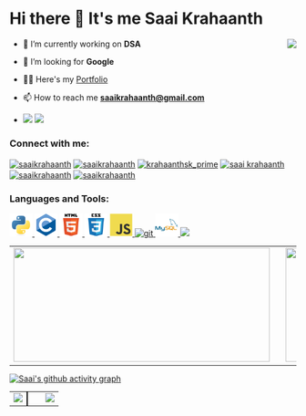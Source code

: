


# Hi there 👋 It's me Saai Krahaanth
<img align="right" height="320" src="https://leetcard.jacoblin.cool/Saai_krahaanth?theme=dark&font=Noto%20Sans%20Buginese&ext=heatmap">


- 🔭 I’m currently working on **DSA**

- 🤝 I’m looking for **Google**

- 👨‍💻 Here's my [Portfolio](https://saaikrahaanth.neocities.org/event/event)

- 📫 How to reach me **saaikrahaanth@gmail.com**

- <img height="18" src="https://img.shields.io/youtube/channel/views/UCgfLD_-YOJmg_qhfdmlbqMw">  <img height="18" src="https://img.shields.io/youtube/channel/subscribers/UCgfLD_-YOJmg_qhfdmlbqMw">






<h3 align="left">Connect with me:</h3>
<p align="left">
<a href="https://twitter.com/saaikrahaanth" target="blank"><img align="center" src="https://raw.githubusercontent.com/rahuldkjain/github-profile-readme-generator/master/src/images/icons/Social/twitter.svg" alt="saaikrahaanth" height="30" width="40" /></a>
<a href="https://linkedin.com/in/saaikrahaanth" target="blank"><img align="center" src="https://raw.githubusercontent.com/rahuldkjain/github-profile-readme-generator/master/src/images/icons/Social/linked-in-alt.svg" alt="saaikrahaanth" height="30" width="40" /></a>
<a href="https://instagram.com/krahaanthsk_prime" target="blank"><img align="center" src="https://raw.githubusercontent.com/rahuldkjain/github-profile-readme-generator/master/src/images/icons/Social/instagram.svg" alt="krahaanthsk_prime" height="30" width="40" /></a>
<a href="https://www.youtube.com/c/saai krahaanth" target="blank"><img align="center" src="https://raw.githubusercontent.com/rahuldkjain/github-profile-readme-generator/master/src/images/icons/Social/youtube.svg" alt="saai krahaanth" height="30" width="40" /></a>
<a href="https://www.hackerrank.com/saaikrahaanth" target="blank"><img align="center" src="https://raw.githubusercontent.com/rahuldkjain/github-profile-readme-generator/master/src/images/icons/Social/hackerrank.svg" alt="saaikrahaanth" height="30" width="40" /></a>
<a href="https://www.leetcode.com/saaikrahaanth" target="blank"><img align="center" src="https://raw.githubusercontent.com/rahuldkjain/github-profile-readme-generator/master/src/images/icons/Social/leet-code.svg" alt="saaikrahaanth" height="30" width="40" /></a>
 
</p>

<h3 align="left">Languages and Tools:</h3>
<p align="left" >
    <a href="https://www.python.org" target="_blank" rel="noreferrer"> <img src="https://raw.githubusercontent.com/devicons/devicon/master/icons/python/python-original.svg" alt="python" width="40" height="40"/> </a>
  <a href="https://www.cprogramming.com/" target="_blank" rel="noreferrer"> <img src="https://raw.githubusercontent.com/devicons/devicon/master/icons/c/c-original.svg" alt="c" width="40" height="40"/> </a> 
    <a href="https://www.w3.org/html/" target="_blank" rel="noreferrer"> <img src="https://raw.githubusercontent.com/devicons/devicon/master/icons/html5/html5-original-wordmark.svg" alt="html5" width="40" height="40"/> </a> 
  <a href="https://www.w3schools.com/css/" target="_blank" rel="noreferrer"> <img src="https://raw.githubusercontent.com/devicons/devicon/master/icons/css3/css3-original-wordmark.svg" alt="css3" width="40" height="40"/> </a> 
  <a href="https://developer.mozilla.org/en-US/docs/Web/JavaScript" target="_blank" rel="noreferrer"> <img src="https://raw.githubusercontent.com/devicons/devicon/master/icons/javascript/javascript-original.svg" alt="javascript" width="40" height="40"/> </a>
  <a href="https://git-scm.com/" target="_blank" rel="noreferrer"> <img src="https://www.vectorlogo.zone/logos/git-scm/git-scm-icon.svg" alt="git" width="40" height="40"/> </a><a href="https://www.mysql.com/" target="_blank" rel="noreferrer"> <img src="https://raw.githubusercontent.com/devicons/devicon/master/icons/mysql/mysql-original-wordmark.svg" alt="mysql" width="40" height="40"/> </a> <img height="40"  src="https://img.icons8.com/color/48/000000/visual-studio-code-2019.png"/> 
 </p>
 


<p>
<p>


  <table>
  <tr>
    <td>
      <img height="200" width="450" src="https://github-readme-stats.vercel.app/api?username=saaikrahaanth&theme=dark&show_icons=true&hide_border=true&count_private=true">
    </td>
    <td style="width: 20px;"></td> <!-- Adjust the width as needed -->
    <td>
      <img height="200" width="470" src="https://github-readme-streak-stats.herokuapp.com/?user=saaikrahaanth&theme=dark&hide_border=true">
    </td>
  </tr>
</table>


[![Saai's github activity graph](https://github-readme-activity-graph.vercel.app/graph?username=SaaiKrahaanth&bg_color=000000&color=ffffff&line=51f565&point=ffffff&area=true&hide_border=true)](https://github.com/ashutosh00710/github-readme-activity-graph)
<table>
  <tr>
    <td>
      <img height="190" src="https://github-profile-summary-cards.vercel.app/api/cards/profile-details?username=SaaiKrahaanth&theme=radical&hide_border=true">
    </td>
    <td style="width: 10px; border-left: 2px solid black;"></td> <!-- Black line -->
    <td>
      <img height="143" src="https://github-readme-stats.vercel.app/api/top-langs/?username=saaikrahaanth&theme=dark&show_icons=true&hide_border=true&layout=compact">
    </td>
  </tr>
</table>
<p>
  

    


  

